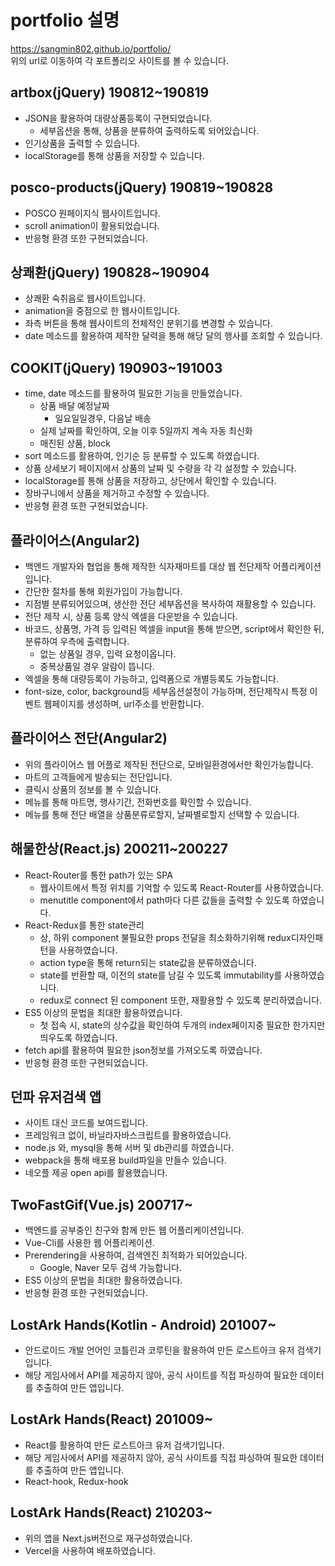 # portfolio 설명  
https://sangmin802.github.io/portfolio/  
위의 url로 이동하여 각 포트폴리오 사이트를 볼 수 있습니다.
## artbox(jQuery) 190812~190819  
* JSON을 활용하여 대량상품등록이 구현되었습니다.  
  * 세부옵션을 통해, 상품을 분류하여 출력하도록 되어있습니다.  
* 인기상품을 출력할 수 있습니다.  
* localStorage를 통해 상품을 저장할 수 있습니다.  
## posco-products(jQuery) 190819~190828  
* POSCO 원페이지식 웹사이트입니다.  
* scroll animation이 활용되었습니다.  
* 반응형 환경 또한 구현되었습니다.  
## 상쾌환(jQuery) 190828~190904  
* 상쾌환 숙취음로 웹사이트입니다.  
* animation을 중점으로 한 웹사이트입니다.  
* 좌측 버튼을 통해 웹사이트의 전체적인 분위기를 변경할 수 있습니다.  
* date 메소드를 활용하여 제작한 달력을 통해 해당 달의 행사를 조회할 수 있습니다.  
## COOKIT(jQuery) 190903~191003  
* time, date 메소드를 활용하여 필요한 기능을 만들었습니다.  
  * 상품 배달 예정날짜  
    * 일요일일경우, 다음날 배송  
  * 실제 날짜를 확인하여, 오늘 이후 5일까지 계속 자동 최신화  
  * 매진된 상품, block  
* sort 메소드를 활용하여, 인기순 등 분류할 수 있도록 하였습니다.  
* 상품 상세보기 페이지에서 상품의 날짜 및 수량을 각 각 설정할 수 있습니다.  
* localStorage를 통해 상품을 저장하고, 상단에서 확인할 수 있습니다.  
* 장바구니에서 상품을 제거하고 수정할 수 있습니다.  
* 반응형 환경 또한 구현되었습니다.  
## 플라이어스(Angular2)  
* 백엔드 개발자와 협업을 통해 제작한 식자재마트를 대상 웹 전단제작 어플리케이션입니다.  
* 간단한 절차를 통해 회원가입이 가능합니다.  
* 지점별 분류되어있으며, 생산한 전단 세부옵션을 복사하여 재활용할 수 있습니다.  
* 전단 제작 시, 상품 등록 양식 엑셀을 다운받을 수 있습니다.  
* 바코드, 상품명, 가격 등 입력된 엑셀을 input을 통해 받으면, script에서 확인한 뒤, 분류하여 우측에 출력합니다.  
  * 없는 상품일 경우, 입력 요청이옵니다.  
  * 중복상품일 경우 알람이 뜹니다.
* 엑셀을 통해 대량등록이 가능하고, 입력폼으로 개별등록도 가능합니다.  
* font-size, color, background등 세부옵션설정이 가능하며, 전단제작시 특정 이벤트 웹페이지를 생성하며, url주소를 반환합니다.  
## 플라이어스 전단(Angular2)  
* 위의 플라이어스 웹 어플로 제작된 전단으로, 모바일환경에서만 확인가능합니다.  
* 마트의 고객들에게 발송되는 전단입니다.  
* 클릭시 상품의 정보를 볼 수 있습니다.  
* 메뉴를 통해 마트명, 행사기간, 전화번호를 확인할 수 있습니다.  
* 메뉴를 통해 전단 배열을 상품분류로할지, 날짜별로할지 선택할 수 있습니다.  
## 해물한상(React.js) 200211~200227  
* React-Router를 통한 path가 있는 SPA  
  * 웹사이트에서 특정 위치를 기억할 수 있도록 React-Router를 사용하였습니다.  
  * menutitle component에서 path마다 다른 값들을 출력할 수 있도록 하였습니다.
* React-Redux를 통한 state관리  
  * 상, 하위 component 불필요한 props 전달을 최소화하기위해 redux디자인패턴을 사용하였습니다.  
  * action type을 통해 return되는 state값을 분류하였습니다.  
  * state를 반환할 때, 이전의 state를 남길 수 있도록 immutability를 사용하였습니다.  
  * redux로 connect 된 component 또한, 재활용할 수 있도록 분리하였습니다.  
* ES5 이상의 문법을 최대한 활용하였습니다.  
  * 첫 접속 시, state의 상수값을 확인하여 두개의 index페이지중 필요한 한가지만 띄우도록 하였습니다.  
* fetch api를 활용하여 필요한 json정보를 가져오도록 하였습니다.  
* 반응형 환경 또한 구현되었습니다.  
## 던파 유저검색 앱  
* 사이트 대신 코드를 보여드립니다.  
* 프레임워크 없이, 바닐라자바스크립트를 활용하였습니다.  
* node.js 와, mysql을 통해 서버 및 db관리를 하였습니다.  
* webpack을 통해 배포용 build파일을 만들수 있습니다.  
* 네오플 제공 open api를 활용했습니다.  
## TwoFastGif(Vue.js) 200717~  
* 백엔드를 공부중인 친구와 함께 만든 웹 어플리케이션입니다.  
* Vue-Cli를 사용한 웹 어플리케이션.  
* Prerendering을 사용하여, 검색엔진 최적화가 되어있습니다.  
  * Google, Naver 모두 검색 가능합니다.  
* ES5 이상의 문법을 최대한 활용하였습니다.  
* 반응형 환경 또한 구현되었습니다.  
## LostArk Hands(Kotlin - Android) 201007~
* 안드로이드 개발 언어인 코틀린과 코루틴을 활용하여 만든 로스트아크 유저 검색기입니다.
* 해당 게임사에서 API를 제공하지 않아, 공식 사이트를 직접 파싱하여 필요한 데이터를 추출하여 만든 앱입니다.
## LostArk Hands(React) 201009~
* React를 활용하여 만든 로스트아크 유저 검색기입니다.
* 해당 게임사에서 API를 제공하지 않아, 공식 사이트를 직접 파싱하여 필요한 데이터를 추출하여 만든 앱입니다.
* React-hook, Redux-hook
## LostArk Hands(React) 210203~
* 위의 앱을 Next.js버전으로 재구성하였습니다.
* Vercel을 사용하여 배포하였습니다.
